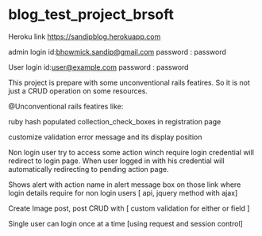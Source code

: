 
# blog_test_project_brsoft

Heroku link https://sandipblog.herokuapp.com

admin login id:bhowmick.sandip@gmail.com 
password : password

User login id:user@example.com
password : password

This project is prepare with some unconventional rails featires. So it is not just a CRUD operation on some resources. 

@Unconventional rails featires like:

ruby hash populated collection_check_boxes  in registration page

customize validation error message and its display position 

Non login user try to access some action winch require login credential will redirect to login page. When user logged in with his credential will automatically redirecting to pending action page.

Shows alert with action name in alert message box on those link where login details require for non login users [ api, jquery method with ajax] 

Create Image post, post CRUD with [ custom validation for either or field ]

Single user can login once at a time [using request and session control]
